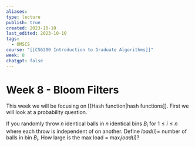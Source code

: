 ```yaml
---
aliases: 
type: lecture
publish: true
created: 2023-10-10
last_edited: 2023-10-10
tags:
  - OMSCS
course: "[[CS6200 Introduction to Graduate Algorithms]]"
week: 8
chatgpt: false
---
```

# Week 8 - Bloom Filters

This week we will be focusing on [[Hash function|hash functions]]. First we will look at a probability question.

If you randomly throw $n$ identical balls in $n$ identical bins $B_i$ for $1 \leq i \leq n$ where each throw is independent of on another. Define $load(i) =$ number of balls in bin $B_i$. How large is the max load = $\max_i load(i)$?

